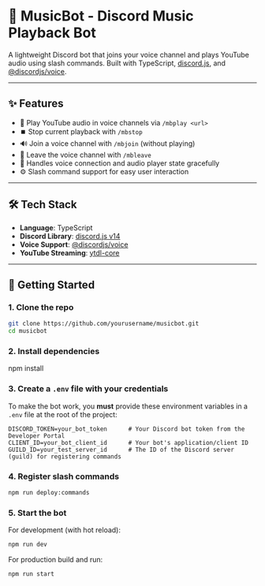 # 🎵 MusicBot - Discord Music Playback Bot

A lightweight Discord bot that joins your voice channel and plays YouTube audio using slash commands. Built with TypeScript, [discord.js](https://discord.js.org/), and [@discordjs/voice](https://www.npmjs.com/package/@discordjs/voice).

---

## ✨ Features

- 🔗 Play YouTube audio in voice channels via `/mbplay <url>`
- ⏹️ Stop current playback with `/mbstop`
- 🔊 Join a voice channel with `/mbjoin` (without playing)
- 🚪 Leave the voice channel with `/mbleave`
- 🔁 Handles voice connection and audio player state gracefully
- ⚙️ Slash command support for easy user interaction

---

## 🛠️ Tech Stack

- **Language**: TypeScript
- **Discord Library**: [discord.js v14](https://discord.js.org/)
- **Voice Support**: [@discordjs/voice](https://www.npmjs.com/package/@discordjs/voice)
- **YouTube Streaming**: [ytdl-core](https://www.npmjs.com/package/ytdl-core)

---

## 🚀 Getting Started

### 1. Clone the repo

```bash
git clone https://github.com/yourusername/musicbot.git
cd musicbot
```

### 2. Install dependencies

npm install

### 3. Create a `.env` file with your credentials

To make the bot work, you **must** provide these environment variables in a `.env` file at the root of the project:

```env
DISCORD_TOKEN=your_bot_token      # Your Discord bot token from the Developer Portal
CLIENT_ID=your_bot_client_id      # Your bot's application/client ID
GUILD_ID=your_test_server_id      # The ID of the Discord server (guild) for registering commands
```

### 4. Register slash commands

```bash
npm run deploy:commands
```

### 5. Start the bot

For development (with hot reload):

```bash
npm run dev
```

For production build and run:

```bash
npm run start
```
